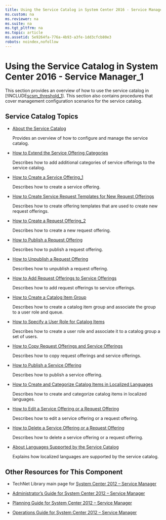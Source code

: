 ```yaml
---
title: Using the Service Catalog in System Center 2016 - Service Manager_1
ms.custom: na
ms.reviewer: na
ms.suite: na
ms.tgt_pltfrm: na
ms.topic: article
ms.assetid: 5e9264fa-776a-4b93-a3fe-1dd3cfcb80e3
robots: noindex,nofollow
---
```

# Using the Service Catalog in System Center 2016 - Service Manager_1
This section provides an overview of how to use the service catalog in [!INCLUDE[scsm_threshold_1](./Token/scsm_threshold_1_md.md)]. This section also contains procedures that cover management configuration scenarios for the service catalog.

## Service Catalog Topics

-   [About the Service Catalog](./About-the-Service-Catalog.md)

    Provides an overview of how to configure and manage the service catalog.

-   [How to Extend the Service Offering Categories](./How-to-Extend-the-Service-Offering-Categories.md)

    Describes how to add additional categories of service offerings to the service catalog.

-   [How to Create a Service Offering_1](./How-to-Create-a-Service-Offering_1.md)

    Describes how to create a service offering.

-   [How to Create Service Request Templates for New Request Offerings](./How-to-Create-Service-Request-Templates-for-New-Request-Offerings.md)

    Describes how to create offering templates that are used to create new request offerings.

-   [How to Create a Request Offering_2](./How-to-Create-a-Request-Offering_2.md)

    Describes how to create a new request offering.

-   [How to Publish a Request Offering](./How-to-Publish-a-Request-Offering.md)

    Describes how to publish a request offering.

-   [How to Unpublish a Request Offering](./How-to-Unpublish-a-Request-Offering.md)

    Describes how to unpublish a request offering.

-   [How to Add Request Offerings to Service Offerings](./How-to-Add-Request-Offerings-to-Service-Offerings.md)

    Describes how to add request offerings to service offerings.

-   [How to Create a Catalog Item Group](./How-to-Create-a-Catalog-Item-Group.md)

    Describes how to create a catalog item group and associate the group to a user role and queue.

-   [How to Specify a User Role for Catalog Items](./How-to-Specify-a-User-Role-for-Catalog-Items.md)

    Describes how to create a user role and associate it to a catalog group a set of users.

-   [How to Copy Request Offerings and Service Offerings](./How-to-Copy-Request-Offerings-and-Service-Offerings.md)

    Describes how to copy request offerings and service offerings.

-   [How to Publish a Service Offering](./How-to-Publish-a-Service-Offering.md)

    Describes how to publish a service offering.

-   [How to Create and Categorize Catalog Items in Localized Languages](./How-to-Create-and-Categorize-Catalog-Items-in-Localized-Languages.md)

    Describes how to create and categorize catalog items in localized languages.

-   [How to Edit a Service Offering or a Request Offering](./How-to-Edit-a-Service-Offering-or-a-Request-Offering.md)

    Describes how to edit a service offering or a request offering.

-   [How to Delete a Service Offering or a Request Offering](./How-to-Delete-a-Service-Offering-or-a-Request-Offering.md)

    Describes how to delete a service offering or a request offering.

-   [About Languages Supported by the Service Catalog](./About-Languages-Supported-by-the-Service-Catalog.md)

    Explains how localized languages are supported by the service catalog.

## Other Resources for This Component

-   TechNet Library main page for [System Center 2012 – Service Manager](http://go.microsoft.com/fwlink/p/?LinkId=220655)

-   [Administrator’s Guide for System Center 2012 – Service Manager](http://go.microsoft.com/fwlink/p/?LinkId=209669)

-   [Planning Guide for System Center 2012 – Service Manager](http://go.microsoft.com/fwlink/p/?LinkId=209672)

-   [Operations Guide for System Center 2012 – Service Manager](http://go.microsoft.com/fwlink/p/?LinkId=220656)


